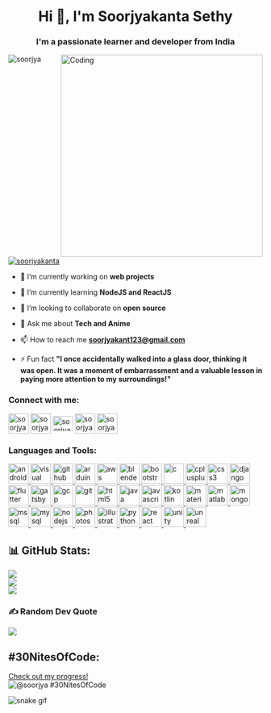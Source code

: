 <h1 align="center">Hi 👋, I'm Soorjyakanta Sethy</h1>
<h3 align="center">I'm a passionate learner and developer from India</h3>
<img align="right" alt="Coding" width="400" src="https://i.pinimg.com/originals/45/67/a8/4567a837b545d22b9dcde81ccd98b70e.gif">

<p align="left"> <img src="https://komarev.com/ghpvc/?username=soorjya&label=Profile%20views&color=0e75b6&style=flat" alt="soorjya" /> </p>

<p align="left"> <a href="https://twitter.com/soorjyakanta" target="blank"><img src="https://img.shields.io/twitter/follow/soorjyakanta?logo=twitter&style=for-the-badge" alt="soorjyakanta" /></a> </p>

- 🔭 I’m currently working on **web projects**

- 🌱 I’m currently learning **NodeJS and ReactJS**

- 👯 I’m looking to collaborate on **open source**

- 💬 Ask me about **Tech and Anime**

- 📫 How to reach me **soorjyakant123@gmail.com**

- ⚡ Fun fact **"I once accidentally walked into a glass door, thinking it was open. It was a moment of embarrassment and a valuable lesson in paying more attention to my surroundings!"**

<h3 align="left">Connect with me:</h3>
<p align="left">
<a href="https://twitter.com/soorjyakanta" target="blank"><img align="center" src="https://img.icons8.com/?size=512&id=13963&format=png" alt="soorjyakanta" height="40" width="40" /></a>
<a href="https://linkedin.com/in/soorjyakanta-sethy-60796b1a0" target="blank"><img align="center" src="https://img.icons8.com/?size=512&id=13930&format=png" alt="soorjyakanta-sethy-60796b1a0" height="40" width="40" /></a>
<a href="https://www.codechef.com/users/soorjya123" target="blank"><img align="center" src="https://cdn.jsdelivr.net/npm/simple-icons@3.1.0/icons/codechef.svg" alt="soorjya123" height="30" width="40" /></a>
<a href="https://www.leetcode.com/soorjyakanta057" target="blank"><img align="center" src="https://img.icons8.com/?size=512&id=wDGo581Ea5Nf&format=png" alt="soorjyakanta057" height="40" width="40" /></a>
<a href="https://auth.geeksforgeeks.org/user/soorjyakv1rz" target="blank"><img align="center" src="https://img.icons8.com/?size=512&id=AbQBhN9v62Ob&format=png" alt="soorjyakv1rz" height="40" width="40" /></a>
</p>

<h3 align="left">Languages and Tools:</h3>
<p align="left"> <a href="https://developer.android.com" target="_blank" rel="noreferrer"> <img src="https://img.icons8.com/?size=512&id=P2AnGyiJxMpp&format=png" alt="android" width="40" height="40"/> </a>
<a href="https://code.visualstudio.com/" target="_blank" rel="noreferrer"> <img src="https://img.icons8.com/?size=512&id=9OGIyU8hrxW5&format=png" alt="visual studio code" width="40" height="40"/> </a> <a href="https://github.com/" target="_blank" rel="noreferrer"> <img src="https://cdn-icons-png.flaticon.com/512/733/733553.png" alt="github" width="40" height="40"/> </a> <a href="https://www.arduino.cc/" target="_blank" rel="noreferrer"> <img src="https://cdn.worldvectorlogo.com/logos/arduino-1.svg" alt="arduino" width="40" height="40"/> </a> <a href="https://aws.amazon.com" target="_blank" rel="noreferrer"> <img src="https://img.icons8.com/?size=512&id=33039&format=png" alt="aws" width="40" height="40"/> </a> <a href="https://www.blender.org/" target="_blank" rel="noreferrer"> <img src="https://download.blender.org/branding/community/blender_community_badge_white.svg" alt="blender" width="40" height="40"/> </a> <a href="https://getbootstrap.com" target="_blank" rel="noreferrer"> <img src="https://img.icons8.com/?size=512&id=84710&format=png" alt="bootstrap" width="40" height="40"/> </a> <a href="https://www.cprogramming.com/" target="_blank" rel="noreferrer"> <img src="https://img.icons8.com/?size=512&id=40670&format=png" alt="c" width="40" height="40"/> </a> <a href="https://www.w3schools.com/cpp/" target="_blank" rel="noreferrer"> <img src="https://img.icons8.com/?size=512&id=40669&format=png" alt="cplusplus" width="40" height="40"/> </a> <a href="https://www.w3schools.com/css/" target="_blank" rel="noreferrer"> <img src="https://img.icons8.com/?size=512&id=21278&format=png" alt="css3" width="40" height="40"/> </a> <a href="https://www.djangoproject.com/" target="_blank" rel="noreferrer"> <img src="https://cdn.worldvectorlogo.com/logos/django.svg" alt="django" width="40" height="40"/> </a> <a href="https://flutter.dev" target="_blank" rel="noreferrer"> <img src="https://www.vectorlogo.zone/logos/flutterio/flutterio-icon.svg" alt="flutter" width="40" height="40"/> </a> <a href="https://www.gatsbyjs.com/" target="_blank" rel="noreferrer"> <img src="https://www.vectorlogo.zone/logos/gatsbyjs/gatsbyjs-icon.svg" alt="gatsby" width="40" height="40"/> </a> <a href="https://cloud.google.com" target="_blank" rel="noreferrer"> <img src="https://www.vectorlogo.zone/logos/google_cloud/google_cloud-icon.svg" alt="gcp" width="40" height="40"/> </a> <a href="https://git-scm.com/" target="_blank" rel="noreferrer"> <img src="https://www.vectorlogo.zone/logos/git-scm/git-scm-icon.svg" alt="git" width="40" height="40"/> </a> <a href="https://www.w3.org/html/" target="_blank" rel="noreferrer"> <img src="https://img.icons8.com/?size=512&id=20909&format=png" alt="html5" width="40" height="40"/> </a> <a href="https://www.java.com" target="_blank" rel="noreferrer"> <img src="https://img.icons8.com/?size=512&id=13679&format=png" alt="java" width="40" height="40"/> </a> <a href="https://developer.mozilla.org/en-US/docs/Web/JavaScript" target="_blank" rel="noreferrer"> <img src="https://img.icons8.com/?size=512&id=108784&format=png" alt="javascript" width="40" height="40"/> </a> <a href="https://kotlinlang.org" target="_blank" rel="noreferrer"> <img src="https://www.vectorlogo.zone/logos/kotlinlang/kotlinlang-icon.svg" alt="kotlin" width="40" height="40"/> </a> <a href="https://materializecss.com/" target="_blank" rel="noreferrer"> <img src="https://seeklogo.com/images/M/materialize-logo-0FCAD8A6F8-seeklogo.com.png" alt="materialize" width="40" height="40"/> </a> <a href="https://www.mathworks.com/" target="_blank" rel="noreferrer"> <img src="https://upload.wikimedia.org/wikipedia/commons/2/21/Matlab_Logo.png" alt="matlab" width="40" height="40"/> </a> <a href="https://www.mongodb.com/" target="_blank" rel="noreferrer"> <img src="https://img.icons8.com/?size=512&id=74402&format=png" alt="mongodb" width="40" height="40"/> </a> <a href="https://www.microsoft.com/en-us/sql-server" target="_blank" rel="noreferrer"> <img src="https://www.svgrepo.com/show/303229/microsoft-sql-server-logo.svg" alt="mssql" width="40" height="40"/> </a> <a href="https://www.mysql.com/" target="_blank" rel="noreferrer"> <img src="https://img.icons8.com/?size=512&id=UFXRpPFebwa2&format=png" alt="mysql" width="40" height="40"/> </a> <a href="https://nodejs.org" target="_blank" rel="noreferrer"> <img src="https://img.icons8.com/?size=512&id=54087&format=png" alt="nodejs" width="40" height="40"/> </a> <a href="https://www.photoshop.com/en" target="_blank" rel="noreferrer"> <img src="https://img.icons8.com/?size=512&id=13677&format=png" alt="photoshop" width="40" height="40"/> </a> <a href="https://www.adobe.com/in/products/illustrator/free-trial-download.html" target="_blank" rel="noreferrer"> <img src="https://profilinator.rishav.dev/skills-assets/adobe_illustrator-icon.svg" alt="illustrator" width="40" height="40"/> </a> <a href="https://www.python.org" target="_blank" rel="noreferrer"> <img src="https://img.icons8.com/?size=512&id=13441&format=png" alt="python" width="40" height="40"/> </a> <a href="https://reactjs.org/" target="_blank" rel="noreferrer"> <img src="https://img.icons8.com/?size=512&id=NfbyHexzVEDk&format=png" alt="react" width="40" height="40"/> </a> <a href="https://unity.com/" target="_blank" rel="noreferrer"> <img src="https://www.vectorlogo.zone/logos/unity3d/unity3d-icon.svg" alt="unity" width="40" height="40"/> </a> <a href="https://unrealengine.com/" target="_blank" rel="noreferrer"> <img src="https://img.icons8.com/?size=512&id=34301&format=png" alt="unreal" width="40" height="40"/> </a> </p>

## 📊 GitHub Stats:
![](https://github-readme-stats.vercel.app/api?username=soorjya&theme=dark&hide_border=true&include_all_commits=false&count_private=false)<br/>
![](https://github-readme-streak-stats.herokuapp.com/?user=soorjya&theme=dark&hide_border=true)<br/>
![](https://github-readme-stats.vercel.app/api/top-langs/?username=soorjya&theme=dark&hide_border=true&include_all_commits=false&count_private=false&layout=compact)


### ✍️ Random Dev Quote
![](https://quotes-github-readme.vercel.app/api?type=horizontal&theme=radical)

## #30NitesOfCode:
  [Check out my progress!](https://www.codedex.io/@soorjya/30-nites-of-code)  
  ![@soorjya #30NitesOfCode](https://www.codedex.io/api/petStatus?user=soorjya)

  
  ![snake gif](https://github.com/soorjya/soorjya/blob/output/github-contribution-grid-snake.gif)


